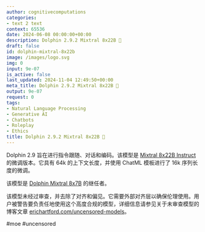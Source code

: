 ```yaml
---
author: cognitivecomputations
categories:
- text 2 text
context: 65536
date: 2024-06-08 00:00:00+00:00
description: Dolphin 2.9.2 Mixtral 8x22B 🐬
draft: false
id: dolphin-mixtral-8x22b
image: /images/logo.svg
img: 0
input: 9e-07
is_active: false
last_updated: 2024-11-04 12:49:50+00:00
meta_title: Dolphin 2.9.2 Mixtral 8x22B 🐬
output: 9e-07
request: 0
tags:
- Natural Language Processing
- Generative AI
- Chatbots
- Roleplay
- Ethics
title: Dolphin 2.9.2 Mixtral 8x22B 🐬
---
```







Dolphin 2.9 旨在进行指令跟随、对话和编码。该模型是 [Mixtral 8x22B Instruct](/mistralai/mixtral-8x22b-instruct) 的微调版本。它具有 64k 的上下文长度，并使用 ChatML 模板进行了 16k 序列长度的微调。

该模型是 [Dolphin Mixtral 8x7B](/cognitivecomputations/dolphin-mixtral-8x7b) 的继任者。

该模型未经过审查，并去除了对齐和偏见。它需要外部对齐层以确保伦理使用。用户被警告要负责任地使用这个高度合规的模型，详细信息请参见关于未审查模型的博客文章 [erichartford.com/uncensored-models](https://erichartford.com/uncensored-models)。

#moe #uncensored

